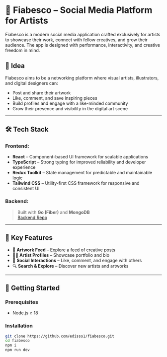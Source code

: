 # 🎨 Fiabesco – Social Media Platform for Artists

Fiabesco is a modern social media application crafted exclusively for artists to showcase their work, connect with fellow creatives, and grow their audience. The app is designed with performance, interactivity, and creative freedom in mind.



## 🧠 Idea

Fiabesco aims to be a networking platform where visual artists, illustrators, and digital designers can:

- Post and share their artwork
- Like, comment, and save inspiring pieces
- Build profiles and engage with a like-minded community
- Grow their presence and visibility in the digital art scene

---

## 🛠️ Tech Stack

### Frontend:
- **React** – Component-based UI framework for scalable applications  
- **TypeScript** – Strong typing for improved reliability and developer experience  
- **Redux Toolkit** – State management for predictable and maintainable logic  
- **Tailwind CSS** – Utility-first CSS framework for responsive and consistent UI  

### Backend:
> Built with **Go (Fiber)** and **MongoDB**  
> [Backend Repo](https://github.com/edisss1/fiabesco-backend)

---

## 📸 Key Features

- 🎨 **Artwork Feed** – Explore a feed of creative posts
- 🧑‍🎨 **Artist Profiles** – Showcase portfolio and bio
- 💬 **Social Interactions** – Like, comment, and engage with others
- 🔍 **Search & Explore** – Discover new artists and artworks


---

## 🚀 Getting Started

### Prerequisites

- Node.js ≥ 18


### Installation

```bash
git clone https://github.com/edisss1/fiabesco.git
cd fiabesco
npm i
npm run dev
